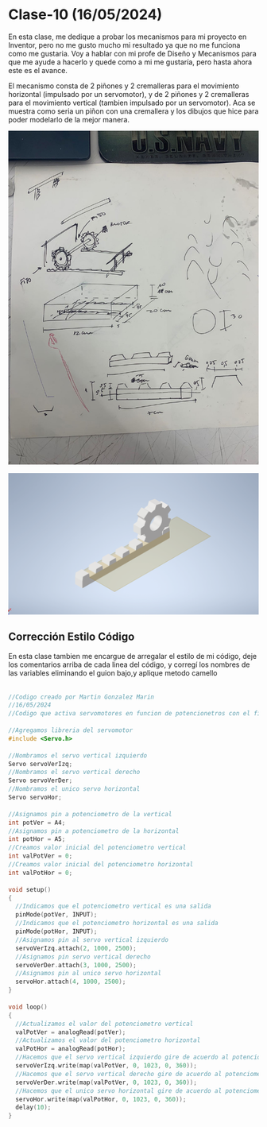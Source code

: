 # Clase-10 (16/05/2024)

En esta clase, me dedique a probar los mecanismos para mi proyecto en Inventor, pero no me gusto mucho mi resultado ya que no me funciona como me gustaria. Voy a hablar con mi profe de Diseño y Mecanismos para que me ayude a hacerlo y quede como a mi me gustaría, pero hasta ahora este es el avance.

El mecanismo consta de 2 piñones y 2 cremalleras para el movimiento horizontal (impulsado por un servomotor), y de 2 piñones y 2 cremalleras para el movimiento vertical (tambien impulsado por un servomotor). Aca se muestra como seria un piñon con una cremallera y los dibujos que hice para poder modelarlo de la mejor manera.

![Bocetos](Bocetos.jpg)

![Inventor](Inventor.png)

## Corrección Estilo Código

En esta clase tambien me encargue de arregalar el estilo de mi código, deje los comentarios arriba de cada linea del código, y corregí los nombres de las variables eliminando el guion bajo,y aplique metodo camello

```cpp

//Codigo creado por Martin Gonzalez Marin
//16/05/2024
//Codigo que activa servomotores en funcion de potencionetros con el fin de tensar la piel

//Agregamos libreria del servomotor
#include <Servo.h> 

//Nombramos el servo vertical izquierdo
Servo servoVerIzq; 
//Nombramos el servo vertical derecho 
Servo servoVerDer; 
//Nombramos el unico servo horizontal 
Servo servoHor; 

//Asignamos pin a potenciometro de la vertical
int potVer = A4; 
//Asignamos pin a potenciometro de la horizontal
int potHor = A5; 
//Creamos valor inicial del potenciometro vertical
int valPotVer = 0; 
//Creamos valor inicial del potenciometro horizontal
int valPotHor = 0; 

void setup()
{
  //Indicamos que el potenciometro vertical es una salida
  pinMode(potVer, INPUT);
  //Indicamos que el potenciometro horizontal es una salida
  pinMode(potHor, INPUT);
  //Asignamos pin al servo vertical izquierdo
  servoVerIzq.attach(2, 1000, 2500);
  //Asignamos pin servo vertical derecho 
  servoVerDer.attach(3, 1000, 2500); 
  //Asignamos pin al unico servo horizontal
  servoHor.attach(4, 1000, 2500); 
}

void loop()
{
  //Actualizamos el valor del potenciometro vertical
  valPotVer = analogRead(potVer);
  //Actualizamos el valor del potenciometro horizontal
  valPotHor = analogRead(potHor);
  //Hacemos que el servo vertical izquierdo gire de acuerdo al potenciometro
  servoVerIzq.write(map(valPotVer, 0, 1023, 0, 360));
  //Hacemos que el servo vertical derecho gire de acuerdo al potenciometro
  servoVerDer.write(map(valPotVer, 0, 1023, 0, 360));
  //Hacemos que el unico servo horizontal gire de acuerdo al potenciometro
  servoHor.write(map(valPotHor, 0, 1023, 0, 360)); 
  delay(10);
}

```
